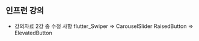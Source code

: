 <!-- https://www.inflearn.com/course/%ED%94%8C%EB%9F%AC%ED%84%B0-%EC%9E%A5%EA%B3%A0-%ED%80%B4%EC%A6%88%EC%95%B1-%EC%84%9C%EB%B2%84-%ED%92%80%EC%8A%A4%ED%83%9D# -->

인프런 강의 
- 

- 강의자료 2강 중
수정 사항
 flutter_Swiper  => CarouselSlider
 RaisedButton => ElevatedButton